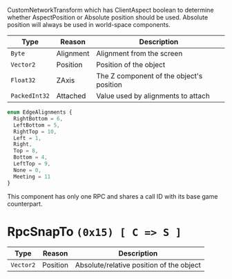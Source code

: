 CustomNetworkTransform which has ClientAspect boolean to determine whether AspectPosition or Absolute position should be used. Absolute position will always be used in world-space components.

|Type|Reason|Description|
|-|-|-|
|`Byte`|Alignment|Alignment from the screen|
|`Vector2`|Position|Position of the object|
|`Float32`|ZAxis|The Z component of the object's position|
|`PackedInt32`|Attached|Value used by alignments to attach | 

```ts
enum EdgeAlignments {
  RightBottom = 6,
  LeftBottom = 5,
  RightTop = 10,
  Left = 1,
  Right,
  Top = 8,
  Bottom = 4,
  LeftTop = 9,
  None = 0,
  Meeting = 11
}
```

This component has only one RPC and shares a call ID with its base game counterpart.

# RpcSnapTo `(0x15) [ C => S ]`
|Type|Reason|Description
|-|-|-|
|`Vector2`|Position|Absolute/relative position of the object
